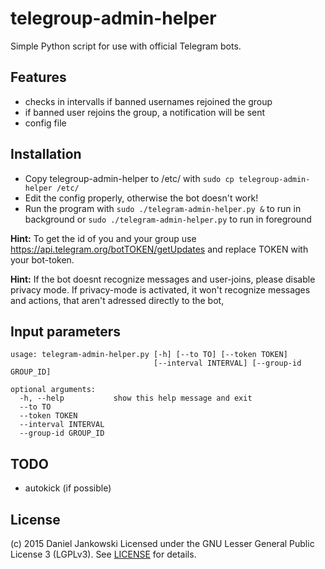 telegroup-admin-helper
=====================

Simple Python script for use with official Telegram bots.


Features
--------

- checks in intervalls if banned usernames rejoined the group
- if banned user rejoins the group, a notification will be sent
- config file


Installation
------------

- Copy telegroup-admin-helper to /etc/ with `sudo cp telegroup-admin-helper /etc/`
- Edit the config properly, otherwise the bot doesn't work!
- Run the program with `sudo ./telegram-admin-helper.py &` to run in background or
    `sudo ./telegram-admin-helper.py` to run in foreground


**Hint:** To get the id of you and your group use https://api.telegram.org/botTOKEN/getUpdates and replace TOKEN with your bot-token.

**Hint:** If the bot doesnt recognize messages and user-joins, please disable privacy mode. If privacy-mode is activated, it won't recognize messages and actions, that aren't adressed directly to the bot,


Input parameters
----------------

```
usage: telegram-admin-helper.py [-h] [--to TO] [--token TOKEN]
                                [--interval INTERVAL] [--group-id GROUP_ID]

optional arguments:
  -h, --help           show this help message and exit
  --to TO
  --token TOKEN
  --interval INTERVAL
  --group-id GROUP_ID

```


TODO
----

- autokick (if possible)


License
-------

(c) 2015 Daniel Jankowski
Licensed under the GNU Lesser General Public License 3 (LGPLv3). See [LICENSE](./LICENSE) for details.

